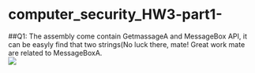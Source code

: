# computer_security_HW3-part1-

##Q1:
The assembly come contain GetmassageA and MessageBox API, it can be easyly find that two strings(No luck there, mate! Great work mate are related to MessageBoxA.<br>
![](https://github.com/lovethatcat/computer_security_HW3-part1-/raw/master/HW2Q1/Images/01.png)<br>
